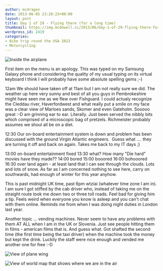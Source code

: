 ```yaml
---
author: mcdragon
date: 2013-06-05 23:26:23+00:00
layout: post
title: Day 1 of 29 - Flying there (for a long time)
thumbnail: https://img.mcdowell.si/2013/06/day-1-of-29-flying-there-for-a-long-time.png
wordpress_id: 2419
categories:
- Bike trip round the USA 2013
- Motorcycling
---
```


![Inside the airplane](https://img.mcdowell.si/2013/06/wpid-20130605_1201031-1.jpg "Inside the airplane")

First item on the menu is an apology. This was typed on my Samsung Galaxy phone and considering the quality of my usual typing on its virtual keyboard I think I will probably have some absolute spelling gems ;-)

12am
We should have taken off at 11am but I am not really sure we did. The weather up here very sunny and best of all you guys in Pembrokeshire might have seen me as we flew over Fishguard. I could actualy recognize the Cleddau river, Haverfordwest and what really put a smile on my face was a clear view of Marloes sands, Skomer and even Gateholm. Sooooo great :-D am grinning ear to ear. Literally.
Just been served the nibbly bits which comprised of a microscopic bag of pretzels. Richmeister probably assumes we shoul all be on a diet.

12:30
Our on-board entertainment system is down and problem has been discussed with the ground Virgin Atlantic engineers.  Guess what .... they are turning it off and back on again. Takes me back to my IT days ;)

13:00 on-board entertainment fixed
13:30 what? How many "Die hard" movies have they made??
14:00 bored
15:00 booored
16:00 bohooored
16:30 over land again - at least land that I can see through the clouds. Lots and lots of snow. As far as I am concerned nothing to see here, carry on southwards, had enough of winter for this year anyhow.

This is past midnight UK time, past 6pm wtziai (whatever time zone I am in). I am sure I got stiffed by the cab driver who, instead of taking me on the straight route took me down two or three toll roads. Feel bad for giving him a tip.
Feels weird when everyone you know is asleep and you can't chat with them online. Reminds me from when I was doing night duties in London last year.

Another topic ... vending machines. Never seem to have any problems with them AT ALL when I am in the UK or Slovenia. Just see people hitting them in films - american films that is. And guess what. Got shafted the second time (the first time being the taxi driver) when the machine took the money but kept the drink. Luckily the staff were nice enough and vended me another one for free :-D

![View of plane wing](https://img.mcdowell.si/2013/06/wpid-20130605_1015591-1.jpg "View of plane wing")

![View of world map that shows where we are in the air](https://img.mcdowell.si/2013/06/wpid-20130605_1620351-1.jpg "View of world map that shows where we are in the air")


